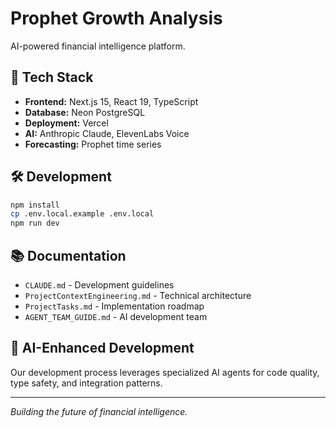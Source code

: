 # Prophet Growth Analysis

AI-powered financial intelligence platform.

## 🚀 Tech Stack

- **Frontend:** Next.js 15, React 19, TypeScript
- **Database:** Neon PostgreSQL
- **Deployment:** Vercel
- **AI:** Anthropic Claude, ElevenLabs Voice
- **Forecasting:** Prophet time series

## 🛠 Development

```bash
npm install
cp .env.local.example .env.local
npm run dev
```

## 📚 Documentation

- `CLAUDE.md` - Development guidelines
- `ProjectContextEngineering.md` - Technical architecture
- `ProjectTasks.md` - Implementation roadmap
- `AGENT_TEAM_GUIDE.md` - AI development team

## 🤖 AI-Enhanced Development

Our development process leverages specialized AI agents for code quality, type safety, and integration patterns.

---

_Building the future of financial intelligence._
